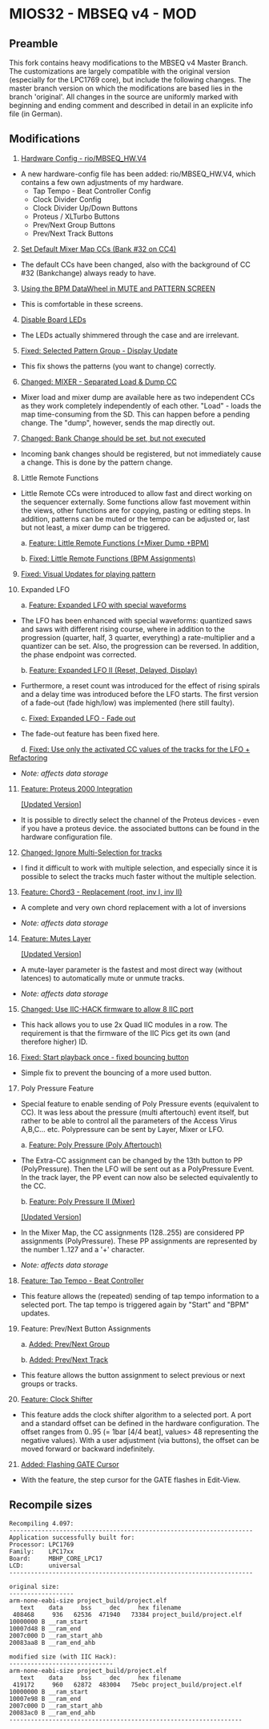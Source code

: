MIOS32 - MBSEQ v4 - MOD
=======================
## Preamble

This fork contains heavy modifications to the MBSEQ v4 Master Branch. The customizations are largely compatible with the original version (especially for the LPC1769 core), but include the following changes. The master branch version on which the modifications are based lies in the branch 'original'. All changes in the source are uniformly marked with beginning and ending comment and described in detail in an explicite info file (in German).

## Modifications

1. [Hardware Config - rio/MBSEQ_HW.V4](https://github.com/rio-rattenrudel/mios32/blob/master/apps/sequencers/midibox_seq_v4/hwcfg/rio/MBSEQ_HW.V4)

* A new hardware-config file has been added: rio/MBSEQ_HW.V4, which contains a few own adjustments of my hardware.
  * Tap Tempo - Beat Controller Config
  * Clock Divider Config
  * Clock Divider Up/Down Buttons
  * Proteus / XLTurbo Buttons
  * Prev/Next Group Buttons
  * Prev/Next Track Buttons

  
2. [Set Default Mixer Map CCs (Bank #32 on CC4)](https://github.com/rio-rattenrudel/mios32/commit/f819b62f34d96abf60fec227359852559109abd5)

* The default CCs have been changed, also with the background of CC #32 (Bankchange) always ready to have.
  
3. [Using the BPM DataWheel in MUTE and PATTERN SCREEN](https://github.com/rio-rattenrudel/mios32/commit/2c5c8c7cf2d13bd586ba9d1d8777219e64fb6549)

* This is comfortable in these screens.

4. [Disable Board LEDs](https://github.com/rio-rattenrudel/mios32/commit/86219c6bfb30c0cdc701e08f40ed9ab4c7230f5b)

* The LEDs actually shimmered through the case and are irrelevant.

5. [Fixed: Selected Pattern Group - Display Update](https://github.com/rio-rattenrudel/mios32/commit/b4bb6aa1a2f24036bcb2a531e550694ea790fd64)

* This fix shows the patterns (you want to change) correctly.

6. [Changed: MIXER - Separated Load & Dump CC](https://github.com/rio-rattenrudel/mios32/commit/458a5f7cd9f34d44d8ce48d0c27219b6607d275e)

* Mixer load and mixer dump are available here as two independent CCs as they work completely independently of each other. "Load" - loads the map time-consuming from the SD. This can happen before a pending change. The "dump", however, sends the map directly out.

7. [Changed: Bank Change should be set, but not executed](https://github.com/rio-rattenrudel/mios32/commit/2d8ea3485af48c657afc8e980958978c032d15ca)

* Incoming bank changes should be registered, but not immediately cause a change. This is done by the pattern change.

8. Little Remote Functions

* Little Remote CCs were introduced to allow fast and direct working on the sequencer externally. Some functions allow fast movement within the views, other functions are for copying, pasting or editing steps. In addition, patterns can be muted or the tempo can be adjusted or, last but not least, a mixer dump can be triggered.

&nbsp;&nbsp;&nbsp;&nbsp;&nbsp;&nbsp;a. [Feature: Little Remote Functions (+Mixer Dump +BPM)](https://github.com/rio-rattenrudel/mios32/commit/0fccefbcb7c1db8b09b6930d4b34577eadc78395)

&nbsp;&nbsp;&nbsp;&nbsp;&nbsp;&nbsp;b. [Fixed: Little Remote Functions (BPM Assignments)](https://github.com/rio-rattenrudel/mios32/commit/8e949d27a419daaf9ac75bddbe35d7a8a1c28f91)

9. [Fixed: Visual Updates for playing pattern](https://github.com/rio-rattenrudel/mios32/commit/8557f20868a7f596aa51279c8c776041be89ebb9)

10. Expanded LFO

&nbsp;&nbsp;&nbsp;&nbsp;&nbsp;&nbsp;a. [Feature: Expanded LFO with special waveforms](https://github.com/rio-rattenrudel/mios32/commit/36a6266d499074261de17ed17fbb855e2cf63c79)

* The LFO has been enhanced with special waveforms: quantized saws and saws with different rising course, where in addition to the progression (quarter, half, 3 quarter, everything) a rate-multiplier and a quantizer can be set. Also, the progression can be reversed. In addition, the phase endpoint was corrected.

&nbsp;&nbsp;&nbsp;&nbsp;&nbsp;&nbsp;b. [Feature: Expanded LFO II (Reset, Delayed, Display)](https://github.com/rio-rattenrudel/mios32/commit/a3b7baff0a7a6a9e20dac2870e94182e08a8f5c2)

* Furthermore, a reset count was introduced for the effect of rising spirals and a delay time was introduced before the LFO starts. The first version of a fade-out (fade high/low) was implemented (here still faulty).

&nbsp;&nbsp;&nbsp;&nbsp;&nbsp;&nbsp;c. [Fixed: Expanded LFO - Fade out](https://github.com/rio-rattenrudel/mios32/commit/51b5e481f5b528cd8d80142f7e39f4d4a72d4546)

* The fade-out feature has been fixed here.

&nbsp;&nbsp;&nbsp;&nbsp;&nbsp;&nbsp;d. [Fixed: Use only the activated CC values of the tracks for the LFO + Refactoring](https://github.com/rio-rattenrudel/mios32/commit/8b3f09a02e9457242f621ea81ca903b38fc3da1b)

* _Note: affects data storage_

11. [Feature: Proteus 2000 Integration](https://github.com/rio-rattenrudel/mios32/commit/b444395fcd240f7cd091f3c7e82c5dac74b18755)

&nbsp;&nbsp;&nbsp;&nbsp;&nbsp;&nbsp;[[Updated Version]](https://github.com/rio-rattenrudel/mios32/commit/ebb8326ac450a5283028aa07efa46a3965ab6a7b)

* It is possible to directly select the channel of the Proteus devices - even if you have a proteus device. the associated buttons can be found in the hardware configuration file.

12. [Changed: Ignore Multi-Selection for tracks](https://github.com/rio-rattenrudel/mios32/commit/703445c0ea78d9cb6e468c1eadbb31fb4eb4b528)

* I find it difficult to work with multiple selection, and especially since it is possible to select the tracks much faster without the multiple selection.

13. [Feature: Chord3 - Replacement (root, inv I, inv II)](https://github.com/rio-rattenrudel/mios32/commit/a784a9f851fdbadba8240522bb1e1aeac09b7373)

* A complete and very own chord replacement with a lot of inversions

* _Note: affects data storage_

14. [Feature: Mutes Layer](https://github.com/rio-rattenrudel/mios32/commit/a42e063ed5b61e31ffaeedf5ccecf2914adc6a37)

&nbsp;&nbsp;&nbsp;&nbsp;&nbsp;&nbsp;[[Updated Version]](https://github.com/rio-rattenrudel/mios32/commit/619b7c046dd0e69f9d7798d0c96d919ff6d9d100)

* A mute-layer parameter is the fastest and most direct way (without latences) to automatically mute or unmute tracks.

* _Note: affects data storage_

15. [Changed: Use IIC-HACK firmware to allow 8 IIC port](https://github.com/rio-rattenrudel/mios32/commit/d485d7a08f962c78dbadc1680ed094ff28c01145)

* This hack allows you to use 2x Quad IIC modules in a row. The requirement is that the firmware of the IIC Pics get its own (and therefore higher) ID.

16. [Fixed: Start playback once - fixed bouncing button](https://github.com/rio-rattenrudel/mios32/commit/6e905d72e1d44befa386438e57925079c7e68041)

* Simple fix to prevent the bouncing of a more used button.

17. Poly Pressure Feature

* Special feature to enable sending of Poly Pressure events (equivalent to CC). It was less about the pressure (multi aftertouch) event itself, but rather to be able to control all the parameters of the Access Virus A,B,C... etc. Polypressure can be sent by Layer, Mixer or LFO.

&nbsp;&nbsp;&nbsp;&nbsp;&nbsp;&nbsp;a. [Feature: Poly Pressure (Poly Aftertouch)](https://github.com/rio-rattenrudel/mios32/commit/4a8d6e5bdfd01b8758e158940f10daeec616a497)

* The Extra-CC assignment can be changed by the 13th button to PP (PolyPressure). Then the LFO will be sent out as a PolyPressure Event. In the track layer, the PP event can now also be selected equivalently to the CC.

&nbsp;&nbsp;&nbsp;&nbsp;&nbsp;&nbsp;b. [Feature: Poly Pressure II (Mixer)](https://github.com/rio-rattenrudel/mios32/commit/712ecbb0d744e5b73b63051a25390812f2d1bc78)

&nbsp;&nbsp;&nbsp;&nbsp;&nbsp;&nbsp;[[Updated Version]](https://github.com/rio-rattenrudel/mios32/commit/619b7c046dd0e69f9d7798d0c96d919ff6d9d100)

* In the Mixer Map, the CC assignments (128..255) are considered PP assignments (PolyPressure). These PP assignments are represented by the number 1..127 and a '+' character.

* _Note: affects data storage_

18. [Feature: Tap Tempo - Beat Controller](https://github.com/rio-rattenrudel/mios32/commit/b7834298602f0dbf8bf8d3313261790ad375a609)

* This feature allows the (repeated) sending of tap tempo information to a selected port. The tap tempo is triggered again by "Start" and "BPM" updates.

19. Feature: Prev/Next Button Assignments

&nbsp;&nbsp;&nbsp;&nbsp;&nbsp;&nbsp;a. [Added: Prev/Next Group](https://github.com/rio-rattenrudel/mios32/commit/ce58c7ad02447bab5a2d71de3d0e329394826e37)

&nbsp;&nbsp;&nbsp;&nbsp;&nbsp;&nbsp;b. [Added: Prev/Next Track](https://github.com/rio-rattenrudel/mios32/commit/457c1cc05d5c79efcd8d38a110f5012839b00c39)

* This feature allows the button assignment to select previous or next groups or tracks.

20. [Feature: Clock Shifter](https://github.com/rio-rattenrudel/mios32/commit/924bd56061c24017291fae6e4347e30b93476cf0)

* This feature adds the clock shifter algorithm to a selected port. A port and a standard offset can be defined in the hardware configuration. The offset ranges from 0..95 (= 1bar [4/4 beat], values> 48 representing the negative values). With a user adjustment (via buttons), the offset can be moved forward or backward indefinitely.

21. [Added: Flashing GATE Cursor](https://github.com/rio-rattenrudel/mios32/commit/e6dfaa13f1b68d5be0e43eac3a3bc2deac2cd3e9)

* With the feature, the step cursor for the GATE flashes in Edit-View.

## Recompile sizes

```
Recompiling 4.097:
--------------------------------------------------------------------
Application successfully built for:
Processor: LPC1769
Family:    LPC17xx
Board:     MBHP_CORE_LPC17
LCD:       universal
--------------------------------------------------------------------

original size:
------------------
arm-none-eabi-size project_build/project.elf
   text    data     bss     dec     hex filename
 408468     936   62536  471940   73384 project_build/project.elf
10000000 B __ram_start
10007d48 B __ram_end
2007c000 D __ram_start_ahb
20083aa8 B __ram_end_ahb

modified size (with IIC Hack):
-----------------------------
arm-none-eabi-size project_build/project.elf
   text    data     bss     dec     hex filename
 419172     960   62872  483004   75ebc project_build/project.elf
10000000 B __ram_start
10007e98 B __ram_end
2007c000 D __ram_start_ahb
20083ac0 B __ram_end_ahb
-----------------------------------------------------------------
```
